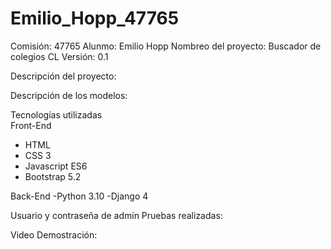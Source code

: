 # Emilio_Hopp_47765

Comisión: 47765
Alunmo: Emilio Hopp
Nombreo del proyecto: Buscador de colegios CL 
Versión: 0.1

Descripción del proyecto:

Descripción de los modelos:

Tecnologías utilizadas  
Front-End
- HTML
- CSS 3
- Javascript ES6
- Bootstrap 5.2

Back-End
-Python 3.10
-Django 4

Usuario y contraseña de admin
Pruebas realizadas: 

Video Demostración:
